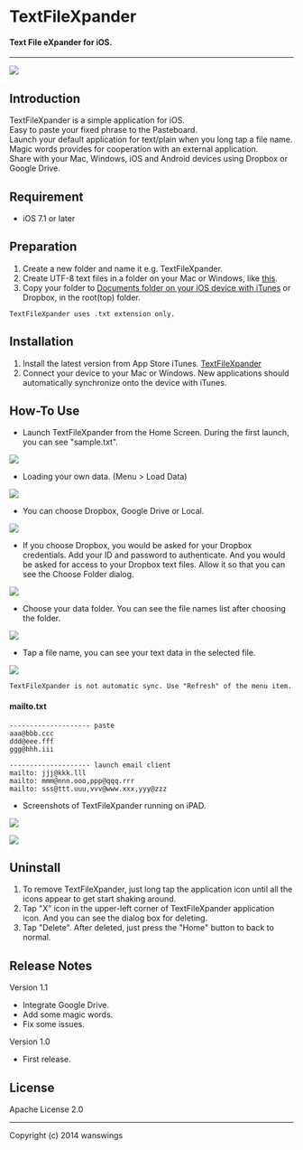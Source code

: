 TextFileXpander
====================
#### Text File eXpander for iOS.
*****
![](https://raw.github.com/wanswings/TextFileXpanderiOS/master/screenshots/icon64x64.png)

Introduction
--------------------
TextFileXpander is a simple application for iOS.  
Easy to paste your fixed phrase to the Pasteboard.  
Launch your default application for text/plain when you long tap a file name.  
Magic words provides for cooperation with an external application.  
Share with your Mac, Windows, iOS and Android devices using Dropbox or Google Drive.  

Requirement
--------------------
* iOS 7.1 or later

Preparation
--------------------
1. Create a new folder and name it e.g. TextFileXpander.
2. Create UTF-8 text files in a folder on your Mac or Windows, like [this](https://github.com/wanswings/TextFileXpanderData/).
3. Copy your folder to [Documents folder on your iOS device with iTunes](http://support.apple.com/kb/ht4094) or Dropbox, in the root(top) folder.

`TextFileXpander uses .txt extension only.`

Installation
--------------------
1. Install the latest version from App Store iTunes. [TextFileXpander](https://itunes.apple.com/us/app/textfilexpander-for-ios/id921850935?mt=8)
2. Connect your device to your Mac or Windows. New applications should automatically synchronize onto the device with iTunes.

How-To Use
--------------------
* Launch TextFileXpander from the Home Screen. During the first launch, you can see "sample.txt".

![](https://raw.github.com/wanswings/TextFileXpanderiOS/master/screenshots/screenshot0.png)

* Loading your own data. (Menu > Load Data)

![](https://raw.github.com/wanswings/TextFileXpanderiOS/master/screenshots/screenshot1.png)

* You can choose Dropbox, Google Drive or Local.

![](https://raw.github.com/wanswings/TextFileXpanderiOS/master/screenshots/screenshot2.png)

* If you choose Dropbox, you would be asked for your Dropbox credentials. Add your ID and password to authenticate. And you would be asked for access to your Dropbox text files. Allow it so that you can see the Choose Folder dialog.

![](https://raw.github.com/wanswings/TextFileXpanderiOS/master/screenshots/screenshot3.png)

* Choose your data folder. You can see the file names list after choosing the folder.

![](https://raw.github.com/wanswings/TextFileXpanderiOS/master/screenshots/screenshot4.png)

* Tap a file name, you can see your text data in the selected file.

![](https://raw.github.com/wanswings/TextFileXpanderiOS/master/screenshots/screenshot5.png)

`TextFileXpander is not automatic sync. Use "Refresh" of the menu item.`

#### mailto.txt
```
-------------------- paste
aaa@bbb.ccc
ddd@eee.fff
ggg@hhh.iii

-------------------- launch email client
mailto: jjj@kkk.lll
mailto: mmm@nnn.ooo,ppp@qqq.rrr
mailto: sss@ttt.uuu,vvv@www.xxx,yyy@zzz
```

* Screenshots of TextFileXpander running on iPAD.

![](https://raw.github.com/wanswings/TextFileXpanderiOS/master/screenshots/screenshotP1.png)

![](https://raw.github.com/wanswings/TextFileXpanderiOS/master/screenshots/screenshotP2.png)

Uninstall
--------------------
1. To remove TextFileXpander, just long tap the application icon until all the icons appear to get start shaking around.
2. Tap "X" icon in the upper-left corner of TextFileXpander application icon. And you can see the dialog box for deleting.
3. Tap "Delete". After deleted, just press the "Home" button to back to normal.

Release Notes
--------------------
Version 1.1

- Integrate Google Drive.
- Add some magic words.
- Fix some issues.

Version 1.0

- First release.

License
--------------------
Apache License 2.0
*****
Copyright (c) 2014 wanswings
